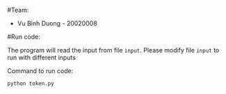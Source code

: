 #Team:
- Vu Binh Duong - 20020008

#Run code:

The program will read the input from file `input`. Please modify file `input` to run with different inputs

Command to run code:
```
python token.py
```

